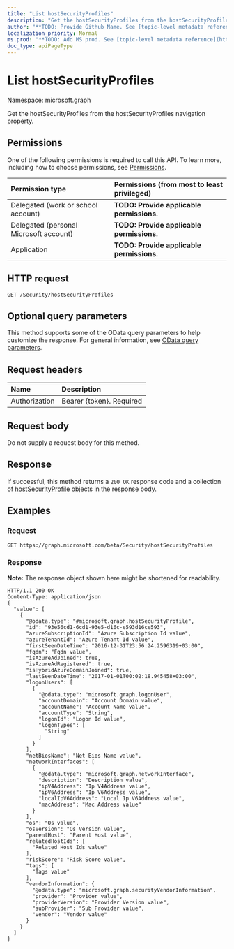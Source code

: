 ```yaml
---
title: "List hostSecurityProfiles"
description: "Get the hostSecurityProfiles from the hostSecurityProfiles navigation property."
author: "**TODO: Provide Github Name. See [topic-level metadata reference](https://msgo.azurewebsites.net/add/document/guidelines/metadata.html#topic-level-metadata)**"
localization_priority: Normal
ms.prod: "**TODO: Add MS prod. See [topic-level metadata reference](https://msgo.azurewebsites.net/add/document/guidelines/metadata.html#topic-level-metadata)**"
doc_type: apiPageType
---
```


# List hostSecurityProfiles

Namespace: microsoft.graph

Get the hostSecurityProfiles from the hostSecurityProfiles navigation property.

## Permissions
One of the following permissions is required to call this API. To learn more, including how to choose permissions, see [Permissions](/concepts/permissions-reference.md).

|Permission type|Permissions (from most to least privileged)|
|:---|:---|
|Delegated (work or school account)|**TODO: Provide applicable permissions.**|
|Delegated (personal Microsoft account)|**TODO: Provide applicable permissions.**|
|Application|**TODO: Provide applicable permissions.**|

## HTTP request
<!-- {
  "blockType": "ignored"
}
-->
``` http
GET /Security/hostSecurityProfiles
```

## Optional query parameters
This method supports some of the OData query parameters to help customize the response. For general information, see [OData query parameters](/graph/query-parameters).

## Request headers
|Name|Description|
|:---|:---|
|Authorization|Bearer {token}. Required|

## Request body
Do not supply a request body for this method.

## Response
If successful, this method returns a `200 OK` response code and a collection of [hostSecurityProfile](../resources/hostsecurityprofile.md) objects in the response body.

## Examples

### Request
<!-- {
  "blockType": "request",
  "name": "get_hostsecurityprofile"
}
-->
``` http
GET https://graph.microsoft.com/beta/Security/hostSecurityProfiles
```

### Response
**Note:** The response object shown here might be shortened for readability.
<!-- {
  "blockType": "response",
  "truncated": true,
  "@odata.type": "collection(microsoft.graph.hostsecurityprofile)"
}
-->
``` http
HTTP/1.1 200 OK
Content-Type: application/json
{
  "value": [
    {
      "@odata.type": "#microsoft.graph.hostSecurityProfile",
      "id": "93e56cd1-6cd1-93e5-d16c-e593d16ce593",
      "azureSubscriptionId": "Azure Subscription Id value",
      "azureTenantId": "Azure Tenant Id value",
      "firstSeenDateTime": "2016-12-31T23:56:24.2596319+03:00",
      "fqdn": "Fqdn value",
      "isAzureAdJoined": true,
      "isAzureAdRegistered": true,
      "isHybridAzureDomainJoined": true,
      "lastSeenDateTime": "2017-01-01T00:02:18.945458+03:00",
      "logonUsers": [
        {
          "@odata.type": "microsoft.graph.logonUser",
          "accountDomain": "Account Domain value",
          "accountName": "Account Name value",
          "accountType": "String",
          "logonId": "Logon Id value",
          "logonTypes": [
            "String"
          ]
        }
      ],
      "netBiosName": "Net Bios Name value",
      "networkInterfaces": [
        {
          "@odata.type": "microsoft.graph.networkInterface",
          "description": "Description value",
          "ipV4Address": "Ip V4Address value",
          "ipV6Address": "Ip V6Address value",
          "localIpV6Address": "Local Ip V6Address value",
          "macAddress": "Mac Address value"
        }
      ],
      "os": "Os value",
      "osVersion": "Os Version value",
      "parentHost": "Parent Host value",
      "relatedHostIds": [
        "Related Host Ids value"
      ],
      "riskScore": "Risk Score value",
      "tags": [
        "Tags value"
      ],
      "vendorInformation": {
        "@odata.type": "microsoft.graph.securityVendorInformation",
        "provider": "Provider value",
        "providerVersion": "Provider Version value",
        "subProvider": "Sub Provider value",
        "vendor": "Vendor value"
      }
    }
  ]
}
```

